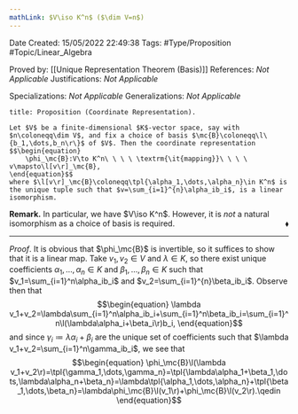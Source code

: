 ```yaml
---
mathLink: $V\iso K^n$ ($\dim V=n$)
---
```


<div class="topSpace"></div>

Date Created: 15/05/2022 22:49:38
Tags: #Type/Proposition #Topic/Linear_Algebra

Proved by: [[Unique Representation Theorem (Basis)]]
References: _Not Applicable_
Justifications: _Not Applicable_

Specializations: _Not Applicable_
Generalizations: _Not Applicable_

``` ad-Proposition
title: Proposition (Coordinate Representation).

Let $V$ be a finite-dimensional $K$-vector space, say with $n\coloneqq\dim V$, and fix a choice of basis $\mc{B}\coloneqq\l\{b_1,\dots,b_n\r\}$ of $V$. Then the coordinate representation
$$\begin{equation}
    \phi_\mc{B}:V\to K^n\ \ \ \ \textrm{\it{mapping}}\ \ \ \ v\mapsto\l[v\r]_\mc{B},
\end{equation}$$
where $\l[v\r]_\mc{B}\coloneqq\tpl{\alpha_1,\dots,\alpha_n}\in K^n$ is the unique tuple such that $v=\sum_{i=1}^{n}\alpha_ib_i$, is a linear isomorphism.

```

**Remark.** In particular, we have $V\iso K^n$. However, it is <i>not</i> a natural isomorphism as a choice of basis is required.<span style="float:right;">$\blacklozenge$</span>

---

_Proof_. It is obvious that $\phi_\mc{B}$ is invertible, so it suffices to show that it is a linear map. Take $v_1,v_2\in V$ and $\lambda\in K$, so there exist unique coefficients $\alpha_1,\dots,\alpha_n\in K$ and $\beta_1,\dots,\beta_n\in K$ such that $v_1=\sum_{i=1}^n\alpha_ib_i$ and $v_2=\sum_{i=1}^{n}\beta_ib_i$. Observe then that
$$\begin{equation}
    \lambda v_1+v_2=\lambda\sum_{i=1}^n\alpha_ib_i+\sum_{i=1}^n\beta_ib_i=\sum_{i=1}^n\l(\lambda\alpha_i+\beta_i\r)b_i,
\end{equation}$$
and since $\gamma_i\coloneqq\lambda\alpha_i+\beta_i$ are the unique set of coefficients such that $\lambda v_1+v_2=\sum_{i=1}^n\gamma_ib_i$, we see that
$$\begin{equation}
    \phi_\mc{B}\l(\lambda v_1+v_2\r)=\tpl{\gamma_1,\dots,\gamma_n}=\tpl{\lambda\alpha_1+\beta_1,\dots,\lambda\alpha_n+\beta_n}=\lambda\tpl{\alpha_1,\dots,\alpha_n}+\tpl{\beta_1,\dots,\beta_n}=\lambda\phi_\mc{B}\l(v_1\r)+\phi_\mc{B}\l(v_2\r).\qedin
\end{equation}$$

